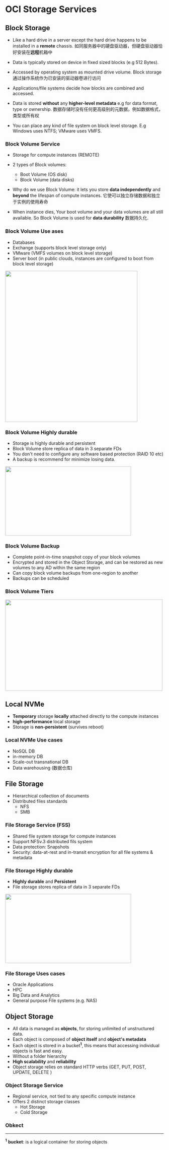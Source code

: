 # OCI Storage Services

## Block Storage

- Like a hard drive in a server except the hard drive happens to be installed in a **remote** chassis.
如同服务器中的硬盘驱动器，但硬盘驱动器恰好安装在**远程**机箱中

- Data is typically stored on device in fixed sized blocks (e.g 512 Bytes).

- Accessed by operating system as mounted drive volume.
Block storage 通过操作系统作为已安装的驱动器卷进行访问

- Applications/file systems decide how blocks are combined and accessed.

- Data is stored **without** any **higher-level metadata** e.g for data format, type or ownership.
数据存储时没有任何更高级别的元数据，例如数据格式，类型或所有权

- You can place any kind of file system on block level storage. E.g Windows uses NTFS; VMware uses VMFS.

### Block Volume Service

- Storage for compute instances (REMOTE)

- 2 types of Block volumes:
	- Boot Volume (OS disk)
	- Block Volume (data disks)
	
- Why do we use Block Volume: it lets you store **data independently** and **beyond** the lifespan of compute instances. 它使可以独立存储数据和独立于实例的使用寿命

- When instance  dies,  Your  boot  volume  and  your  data  volumes  are  all  still  available. So Block Volume is used for  **data durability** 数据持久化.

### Block Volume Use ases

- Databases
- Exchange (supports block level storage only)
- VMware (VMFS volumes on block level storage)
- Server boot (in public clouds, instances are configured to boot from block level storage)

<img src="https://imgur.com/PO5DbHp.png" width="420" height="480">

### Block Volume Highly durable

- Storage is highly durable and persistent
- Block Volume store replica of data in 3 separate FDs
- You don't need to configure any software based protection (RAID 10 etc)
- A backup is recommend for minimize losing data. 

<img src="https://imgur.com/UwItVxH.png" width="400" height="220">

### Block Volume Backup

- Complete point-in-time snapshot copy of your block volumes
- Encrypted and stored in the Object Storage, and can be restored as new volumes to any AD within the same region
- Can copy block volume backups from one-region to another
- Backups can be scheduled

### Block Volume Tiers

<img src="https://imgur.com/JGrdTwk.png" width="500" height="290">

## Local NVMe

- **Temporary** storage **locally** attached directly to the compute instances
-  **high-performance** local storage
- Storage is **non-persistent** (survives reboot)

### Local NVMe Use cases

- NoSQL DB
- in-memory DB
- Scale-out transnational DB
- Data warehousing (数据仓库)

## File Storage

- Hierarchical collection of documents
- Distributed files standards
	- NFS
	- SMB

### File Storage Service (FSS)

- Shared file system storage for compute instances
- Support NFSv.3 distributed fils system
- Data protection: Snapshots
- Security: data-at-rest and in-transit encryption for all file systems & metadata

### File Storage Highly durable

- **Highly durable**  and **Persistent**
- File storage stores replica of data in 3 separate FDs
<img src="https://imgur.com/schIwme.png" width="400" height="220">

### File Storage Uses cases

- Oracle Applications
- HPC
- Big Data and Analytics
- General purpose File systems (e.g. NAS)


## Object Storage

- All data is managed as **objects**, for storing unlimited of unstructured data.
- Each object is composed of **object itself** and **object's metadata** 
- Each object is stored in a bucket<sup>**1**</sup>, this means that accessing individual objects is fast and easy.
- Without a folder hierarchy
- **High scalability** and **reliability**
- Object storage relies on standard HTTP verbs (GET, PUT, POST, UPDATE, DELETE )

### Object Storage Service

- Regional service, not tied to any specific compute instance
- Offers 2 distinct storage classes
	- Hot Storage
	- Cold Storage

### Obkect





---
<sup>**1**</sup> **bucket**:  is a logical container for storing objects




<!--stackedit_data:
eyJoaXN0b3J5IjpbMTk1MjM0NTYwNCwtMTM5MzUzODI2LDEyNz
kwNTQ3MzUsLTYzNjEwMzI1MCwtMTYzMDgxNzkzNiwtNDQ3NTQy
MDUwLC0xOTgyNzA3MDE3LDc4OTM1NDczNF19
-->